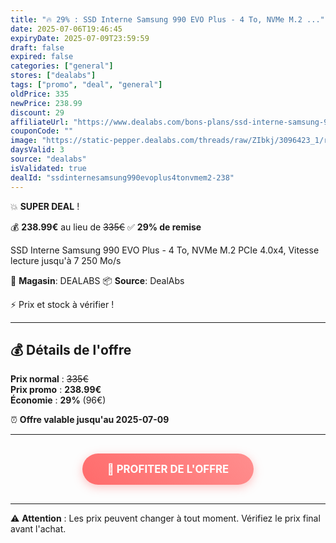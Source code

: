 ```yaml
---
title: "🔥 29% : SSD Interne Samsung 990 EVO Plus - 4 To, NVMe M.2 ..."
date: 2025-07-06T19:46:45
expiryDate: 2025-07-09T23:59:59
draft: false
expired: false
categories: ["general"]
stores: ["dealabs"]
tags: ["promo", "deal", "general"]
oldPrice: 335
newPrice: 238.99
discount: 29
affiliateUrl: "https://www.dealabs.com/bons-plans/ssd-interne-samsung-990-evo-plus-4-to-nvme-m2-pcie-40x4-vitesse-lecture-jusqua-7-250-mos-3096423"
couponCode: ""
image: "https://static-pepper.dealabs.com/threads/raw/ZIbkj/3096423_1/re/150x150/qt/55/3096423_1.jpg"
daysValid: 3
source: "dealabs"
isValidated: true
dealId: "ssdinternesamsung990evoplus4tonvmem2-238"
---
```


💥 **SUPER DEAL** !

💰 **238.99€** au lieu de ~~335€~~
✅ **29% de remise**

SSD Interne Samsung 990 EVO Plus - 4 To, NVMe M.2 PCIe 4.0x4, Vitesse lecture jusqu'à 7 250 Mo/s

🏪 **Magasin**: DEALABS
📦 **Source**: DealAbs

⚡ Prix et stock à vérifier !

---

## 💰 Détails de l'offre

**Prix normal** : ~~335€~~  
**Prix promo** : **238.99€**  
**Économie** : **29%** (96€)



⏰ **Offre valable jusqu'au 2025-07-09**

---

<div style="text-align: center; margin: 30px 0;">
  <a href="https://www.dealabs.com/bons-plans/ssd-interne-samsung-990-evo-plus-4-to-nvme-m2-pcie-40x4-vitesse-lecture-jusqua-7-250-mos-3096423" 
     target="_blank" 
     rel="nofollow noopener"
     style="background: linear-gradient(45deg, #ff6b6b, #ff8e8e); color: white; padding: 15px 40px; text-decoration: none; border-radius: 25px; display: inline-block; font-size: 1.2em; font-weight: bold; box-shadow: 0 4px 15px rgba(255, 107, 107, 0.4); transition: all 0.3s ease;">
    🛒 PROFITER DE L'OFFRE
  </a>
</div>

---

⚠️ **Attention** : Les prix peuvent changer à tout moment. Vérifiez le prix final avant l'achat.
